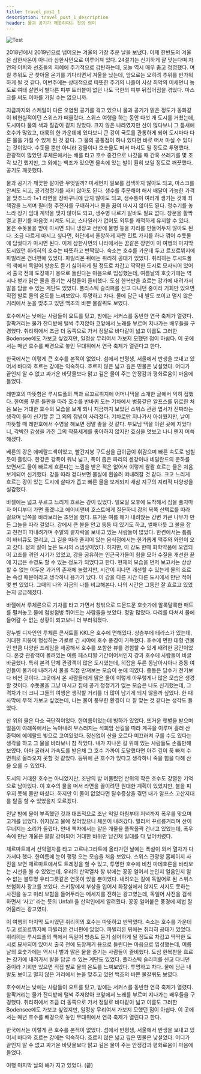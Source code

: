 ```yaml
---
title: travel_post_1
description: travel_post_1_description
header: 물과 공기가 깨끗하다는 것의 의미
---
```

![Test](/img/img-test.png "Test")


2018년에서 2019년으로 넘어오는 겨울의 가장 추운 날을 보냈다. 이제 한반도의 겨울은 삼한사온이 아니라 삼한사먼으로 이루어져 있다. 24절기는 신기하게 잘 맞는다며 자연의 이치와 선조들의 지혜에 주기적으로 감탄하는데, 오늘 역시 매우 춥고 청명했다. 며칠 추워도 곧 찾아올 온기를 기다리면서 겨울을 났는데, 앞으로는 오히려 추위를 반가워하게 될 것 같다. 이번주에는 상대적으로 따뜻한 주기의 나흘이 사상 최악의 미세먼니 농도로 여태 살면서 별다른 피부 트러블이 없던 나도 극한의 피부 뒤집어짐을 겪었다. 마스크를 써도 이마를 가릴 수는 없으니까. 


지금까지와 스케일이 다른 오염된 공기를 겪고 있으니 물과 공기가 맑은 정도가 동화같이 비현실적이던 스위스가 떠올랐다. 스위스 여행을 하는 동안 다섯 개 도시를 거쳤는데, 도시마다 물의 색과 질감이 같지 않았다. 크지 않은 나라였지만 산이 많다보니 그 틈새에 호수가 많았고, 대륙의 한 가운데에 있다보니 큰 강이 국토를 관통하게 되어 도시마다 다른 물을 가질 수 있게 된 것 같다. 그 물의 공통점이 하나 있다면 바로 떠서 마실 수 있다는 것이었다. 수돗물 뿐만 아니라 강물이나 호숫물도 떠서 마셔도 될 정도로 투명했다. 관광객이 많았던 루체른에서는 배를 타고 호수 중간으로 나갔을 때 간혹 쓰레기를 몇 조각 보긴 했지만, 그 외에는 백조가 있으면 물속에 있는 발이 훤히 보일 정도로 깨끗했다. 공기도 깨끗했다. 


물과 공기가 깨끗한 삶이란 무엇일까? 미세먼지 일보를 검색하지 않아도 되고, 마스크를 안써도 되고, 공기청정기를 사지 않아도 된다. 생수를 주문해야 해서 배달이 가능한 가격을 맞추느라 1+1 라면을 장바구니에 담지 않아도 되고, 생수통이 여러개 생기는 것에 죄책감을 느끼며 필터형 주전자를 구매하거나 물을 끓여 마시지 않아도 된다. 정수기를 놓느라 장기 임대 계약을 맺지 않아도 되고, 생수병 나르기 알바도 필요 없다. 창문을 활짝 열고 환기를 마음껏 시켜도 되고, 스타일러가 없어도 외투를 쾌적하게 유지할 수 있다. 물은 수돗물을 받아 마시면 되니 냉장고 선반에 물병 놓을 자리를 만들어두지 않아도 된다. 조금 다르게 마시고 싶다면, 화단에서 울창하게 자란 민트 가지를 하나 꺾어 수돗물에 담궜다가 마시면 된다. 이제 삼한사먼의 나라에서는 꿈같은 장면이 이 여행의 마지막 도시였던 취리히의 호수는 따뜻하고 반짝였다. 숙소는 호수를 가운데 두고 르꼬르뷔지에 파빌리온 건너편에 있었다. 파빌리온 뒤에는 취리히 공대가 있었다. 취리히는 루시드폴의 책에서 독일어 방송도 듣기 싫어하게 될 정도로 차갑고 딱딱한 도시로 묘사되어 있어서 출국 전에 도장깨기 용으로 들린다는 마음으로 입성했는데, 여름날의 호숫가에는 역시나 볕과 맑은 물을 즐기는 사람들이 즐비했다. 도심 한복판을 흐르는 강가에 내려가서 발을 담글 수 있는 계단도 있었다. 플라스틱 슬리퍼를 신고 다니던 중이라 기회만 있으면 직접 발로 물의 온도를 느껴보았다. 투명하고 차다. 물에 담근 내 발도 보이고 멀지 않은 거리에서 눈을 맞추고 있던 백조의 바쁜 물갈퀴도 보였다.  


호수에서는 낮에는 사람들이 요트를 탔고, 밤에는 서커스를 동반한 연극 축제가 열렸다. 찰팍거리는 물가 잔디밭에 털썩 주저앉아 코앞에서 노래를 부르며 지나가는 배우들을 구경했다. 취리히에서 조금 더 동쪽으로 가서 정말로 바다같이 넓고 이름도 그러한 Bodensee에도 가보고 싶었지만, 일정상 무리여서 가보지 모했던 점이 아쉽다. 이 곳에서는 매년 호수를 배경으로 놓인 무대위에서 연극 축제가 열린다고 한다. 


한국에서는 이렇게 큰 호수를 본적이 없었다. 섬에서 반평생, 서울에서 반생을 보내고 있어서 바다와 흐르는 강에는 익숙하다. 흐르지 않은 넓고 깊은 민물은 낯설었다. 어디가 끝인지 알 수 없고 짜거운 바닷물보다 맑고 깊은 물이 주는 안정감과 평화로움이 마음에 들었다. 


레만호의 따뜻함은 루시드폴의 책과 르꼬르뷔지에 어머니댁을 소개한 글에서 익히 접했다. 한여름 푸른 들판을 따라 호수를 반바퀴 도는 기차에서 병풍같은 알프스를 뒤로한 처음 보는 거대한 호수의 모습을 보게 되니 지금까지 보았던 스위스 관광 엽서가 진짜라는 생각이 들어 신기할 뿐 그 외의 잡념이 사라졌다. 기차로만 지나가서 아쉬웠지만, 날이 따뜻할 때 레만호에서 수영을 해보면 정말 좋을 것 같다. 부모님 댁을 이런 곳에 지었다니, 각박한 감성을 가진 그의 작품세계를 좋아하지 않지만 효심을 엿보고 나니 왠지 머쓱해졌다. 


베른의 강은 에메랄드색이었고, 빨간지붕 구도심을 굽이굽이 휘감으며 빠른 속도로 넘칠듯이 흘렀다. 한강은 강폭이 워낙 넓고, 폭이 좁은 파리의 센강이나 네덜란드의 운하를 보면서도 물이 빠르게 흐른다는 느낌을 받은 적은 없어서 이렇게 콸콸 흐르는 물은 처음 보게되어 신기했다. 강을 따라 걷다보면 물살에 휩쓸려 떠내려갈 것 같다. 크고 느리게 흐르는 강이 있는 도시에 살다가 좁고 빠른 물을 보게되지 새삼 지구의 지리적 다양성을 실감했다. 


바젤에는 넓고 푸르고 느리게 흐르는 강이 있었다. 일요일 오후에 도착해서 짐을 풀자마자 어디부터 가면 좋겠냐고 에어비앤비 호스트에게 질문하니 강의 북쪽 산택로를 따라 걸으며 남쪽을 바라보라는 조언을 했다. 뜨거운 여름 해가 내려앉는 강변 키큰 나무가 만든 그늘을 따라 걸었다. 강에서 큰 볼을 안고 동동 떠 있기도 하고, 썰매타듯 그 볼을 잡고 천천히 떠내려가며 주말의 끝자락을 보내고 있는 사람들이 많았다. 한켠에서는 틈틈이 바비큐도 열리고, 그 길을 따라 줄지어 있는 음식점에서는 한가롭게 맥주와 와인이 오고 갔다. 삶의 질이 높은 도시의 스냅샷이었다. 하지만, 이 강도 한때 화학약품에 오염되어 고초를 겪던 시기가 있었고, 강을 공유하는 인근국가들이 힘을 모아 수질을 개선한 끝에 지금은 수영도 할 수 있는 정도가 되었다고 한다. 현재의 모습을 먼저 보고서는 상상할 수 없는 어두운 과거의 존재에 놀랐지만, 시간이 지나면 개선할 수 있는게 물의 흐르는 속성 때문이라고 생각하니 용기가 났다. 이 강을 다른 시간 다른 도시에서 만난 적이 몇 번 있었다. 그때의 나와 지금의 나를 비교해본다. 나의 시간은 그동안 잘 흐르고 있었는지 궁금해졌다.


바젤에서 루체른으로 기차를 타고 가면서 창밖으로 드문드문 호숫가에 알록달록한 매트를 펼쳐놓고 물에 첨벙첨벙 뛰어드는 사람들을 보았다. 정말 많았다. 다리를 다쳐서 물에 들어갈 수 없는 상황이 되고보니 더 부러워졌다.


장누벨 디자인인 루체른 콘서트홀 KKL은 호수에 면해있다. 상층부에 테라스가 있는데, 거대한 지붕이 형성하는 가로로 긴 시야에 호수 풍경이 가득했다. 호수에 면한 대형 건물인 만큼 다양한 프레임을 제공해서 호수를 포함한 뷰를 경험할 수 있게 배려한 공간이었다. 온갖 관광객이 몰려있는 여름 페스티벌 기간이어서인지 강과 호수에 사람들이 바글바글했다. 특히 본격 단체 관광객이 많은 도시였는데, 히잡을 두른 동남아시아나 중동 여인들이 물가에 내려가서 물을 직접 만져보는 모습이 눈에 띄였다. 중동은 담수가 전기보다 비싼 곳이다. 그곳에서 온 사람들에게 맑은 물이 이렇게 아무렇게나 많은 모습은 생경할 것이다. 수돗물을 그냥 마시고 집에 공기 청정기가 없는 모습은 나도 신기했는데, 그 격차가 더 크니 그들의 여행은 생각할 거리를 더 많이 남기게 되지 않을까 싶었다. 한 때 사막에 무척 가보고 싶었는데, 나는 물이 풍부한 환경이 더 잘 맞는 것 같다는 생각도 들었다. 


산 위의 물은 다소 극단적이었다. 한여름이었는데 빙하가 있었다. 뜨거운 햇볕을 받으며 얼음이 아래쪽에서는 녹아내려 부스러지는 석회암 산길을 따라 계곡을 이루며 흘러 산 중턱에 에메랄드 빛으로 고여있었다. 정신없이 산을 오르다 미끄러져 구를 수도 있다는 생각을 하고 그 물을 바라보니 참 작았다. 내가 지나온 길 위에 있는 사람들도 손톱만해보였다. 아마 굴러서 가속도를 받은채 그 호수 가까이 도달했다면 아주 깊이 푹 빠져 수면위로 올라오지 못할 것 같았다. 등뒤에 큰 호수가 있다고 생각하니 죽을 힘을 다해 산을 오를 수 있었다. 


도시의 거대한 호수는 아니었지만, 조난의 밤 머물렀던 산위의 작은 호수도 강렬한 기억으로 남아있다. 이 호수의 물을 떠서 라면을 끓이려던 원대한 계획이 있었지만, 불을 피우지 못해 물만 마셨다. 하지만 이 물이 없었다면 탈수증상을 겪던 내가 알프스 고산지대를 탈출 할 수 있었을지 모르겠다.


전날 밤에 물이 부족했던 것과 대조적으로 조난 익일 아침부터 저녁까지 폭우를 맞으며 고개를 넘었다. 쉬지않고 물에 젖어있으니 체온이 내려갔다. 멀리서 꾸르릉거리며 산이 무너지는 소리가 들렸다.  안내 책자에서는 얕은 개울을 폴짝폴짝 건너고 있었는데, 폭우속에 만난 개울은 콸콸 강이되어 거대한 바위만 남긴채 일대를 다 덮어버렸다. 


체르마트에서 산악열차를 타고 고르나그라트에 올라가던 날에는 폭설이 와서 열차가 다가서다 했다. 한여름에 눈이 펑펑 오는 모습을 처음 보았다. 스위스 관광청 홈페이지 사진을 보면 체르마트에서도 트레킹을 할 수 있고, 투명한 호수에 비친 마테호른을 바라보는 시선을 볼 수 있었는데, 우리의 산악열차 창 밖에는 꽁꽁 얼어서 눈인지 얼음인지 알 수 없는 불투명 유리그릇같은 연못이 있을 뿐이었다. 내려오는 길에 독일어로 된 스위스 보험회사 광고를 보았다. 스키장에서 부상을 입어서 화장실에서 앉지도 서지도 못하는 사진을 놓고 미리 보험을 들어두라는 메세지를 전하는 광고였는데, 독일어 사전을 검색하면서 ‘사고’ 라는 뜻의 Unfall 을 산악인에게 알려줬다. 꽁꽁 얼어붙은 풍경에 제법 잘 어울리는 광고였다. 


이 여행의 마지막 도시였던 취리히의 호수는 따뜻하고 반짝였다. 숙소는 호수를 가운데 두고 르꼬르뷔지에 파빌리온 건너편에 있었다. 파빌리온 뒤에는 취리히 공대가 있었다. 취리히는 루시드폴의 책에서 독일어 방송도 듣기 싫어하게 될 정도로 차갑고 딱딱한 도시로 묘사되어 있어서 출국 전에 도장깨기 용으로 들린다는 마음으로 입성했는데, 여름날의 호숫가에는 역시나 볕과 맑은 물을 즐기는 사람들이 즐비했다. 도심 한복판을 흐르는 강가에 내려가서 발을 담글 수 있는 계단도 있었다. 플라스틱 슬리퍼를 신고 다니던 중이라 기회만 있으면 직접 발로 물의 온도를 느껴보았다. 투명하고 차다. 물에 담근 내 발도 보이고 멀지 않은 거리에서 눈을 맞추고 있던 백조의 바쁜 물갈퀴도 보였다.  


호수에서는 낮에는 사람들이 요트를 탔고, 밤에는 서커스를 동반한 연극 축제가 열렸다. 찰팍거리는 물가 잔디밭에 털썩 주저앉아 코앞에서 노래를 부르며 지나가는 배우들을 구경했다. 취리히에서 조금 더 동쪽으로 가서 정말로 바다같이 넓고 이름도 그러한 Bodensee에도 가보고 싶었지만, 일정상 무리여서 가보지 모했던 점이 아쉽다. 이 곳에서는 매년 호수를 배경으로 놓인 무대위에서 연극 축제가 열린다고 한다. 


한국에서는 이렇게 큰 호수를 본적이 없었다. 섬에서 반평생, 서울에서 반생을 보내고 있어서 바다와 흐르는 강에는 익숙하다. 흐르지 않은 넓고 깊은 민물은 낯설었다. 어디가 끝인지 알 수 없고 짜거운 바닷물보다 맑고 깊은 물이 주는 안정감과 평화로움이 마음에 들었다. 


여행 마지막 날의 해가 지고 있었다. (끝)

